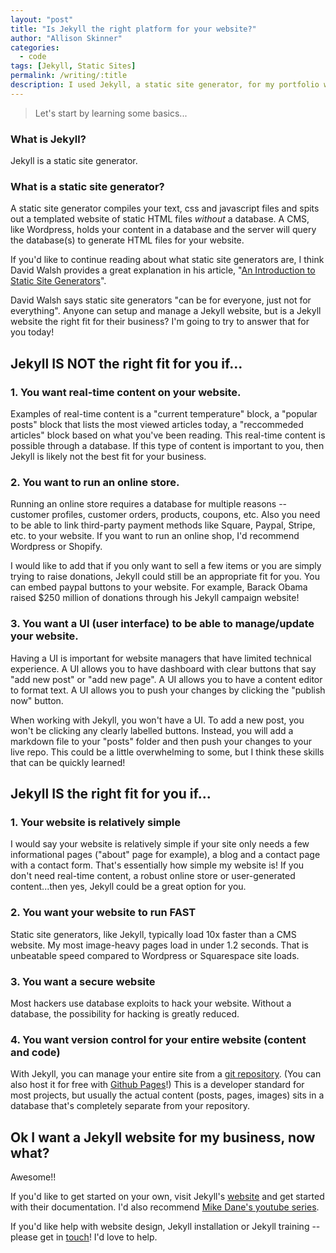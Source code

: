 ```yaml
---
layout: "post"
title: "Is Jekyll the right platform for your website?"
author: "Allison Skinner"
categories:
  - code
tags: [Jekyll, Static Sites]
permalink: /writing/:title
description: I used Jekyll, a static site generator, for my portfolio website's platform. It's an unconventional choice compared to the conventional Wordpress, Shopify or Squarespace platforms. Could Jekyll be the right fit for your business website?
---
```


>Let's start by learning some basics...

### What is Jekyll?

Jekyll is a static site generator.

### What is a static site generator?

A static site generator compiles your text, css and javascript files and spits out a templated website of static HTML files *without* a database. A CMS, like Wordpress, holds your content in a database and the server will query the database(s) to generate HTML files for your website.

If you'd like to continue reading about what static site generators are, I think David Walsh provides a great explanation in his article, "[An Introduction to Static Site Generators](https://davidwalsh.name/introduction-static-site-generators)".

David Walsh says static site generators "can be for everyone, just not for everything". Anyone can setup and manage a Jekyll website, but is a Jekyll website the right fit for their business? I'm going to try to answer that for you today!


## Jekyll IS NOT the right fit for you if…

### 1. You want real-time content on your website.

Examples of real-time content is a "current temperature" block, a "popular posts" block that lists the most viewed articles today, a "reccommeded articles" block based on what you've been reading. This real-time content is possible through a database.
If this type of content is important to you, then Jekyll is likely not the best fit for your business.

### 2. You want to run an online store.

Running an online store requires a database for multiple reasons -- customer profiles, customer orders, products, coupons, etc. Also you need to be able to link third-party payment methods like Square, Paypal, Stripe, etc. to your website. If you want to run an online shop, I'd recommend Wordpress or Shopify.

I would like to add that if you only want to sell a few items or you are simply trying to raise donations, Jekyll could still be an appropriate fit for you. You can embed paypal buttons to your website. For example, Barack Obama raised $250 million of donations through his Jekyll campaign website!

### 3. You want a UI (user interface) to be able to manage/update your website.

Having a UI is important for website managers that have limited technical experience. A UI allows you to have dashboard with clear buttons that say "add new post" or "add new page". A UI allows you to have a content editor to format text. A UI allows you to push your changes by clicking the "publish now" button.

When working with Jekyll, you won't have a UI. To add a new post, you won't be clicking any clearly labelled buttons. Instead, you will add a markdown file to your "posts" folder and then push your changes to your live repo. This could be a little overwhelming to some, but I think these skills that can be quickly learned!

## Jekyll IS the right fit for you if...

### 1. Your website is relatively simple

I would say your website is relatively simple if your site only needs a few informational pages ("about" page for example), a blog and a contact page with a contact form. That's essentially how simple my website is! If you don't need real-time content, a robust online store or user-generated content...then yes, Jekyll could be a great option for you.

### 2. You want your website to run FAST

Static site generators, like Jekyll, typically load 10x faster than a CMS website. My most image-heavy pages load in under 1.2 seconds. That is unbeatable speed compared to Wordpress or Squarespace site loads.

### 3. You want a secure website

Most hackers use database exploits to hack your website. Without a database, the possibility for hacking is greatly reduced.

### 4. You want version control for your entire website (content and code)

With Jekyll, you can manage your entire site from a [git repository](https://github.com/). (You can also host it for free with [Github Pages](https://pages.github.com/)!) This is a developer standard for most projects, but usually the actual content (posts, pages, images) sits in a database that's completely separate from your repository.


## Ok I want a Jekyll website for my business, now what?

Awesome!!

If you'd like to get started on your own, visit Jekyll's [website](https://jekyllrb.com/) and get started with their documentation. I'd also recommend [Mike Dane's youtube series](https://www.youtube.com/watch?v=T1itpPvFWHI&list=PLLAZ4kZ9dFpOPV5C5Ay0pHaa0RJFhcmcB).

If you'd like help with website design, Jekyll installation or Jekyll training -- please get in [touch](/contact)! I'd love to help.
